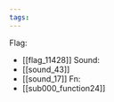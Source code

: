 ```yaml
---
tags:
---
```

Flag:
- [[flag_11428]]
Sound:
- [[sound_43]]
- [[sound_17]]
Fn:
- [[sub000_function24]]
